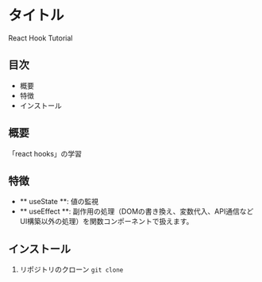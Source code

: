 # タイトル
React Hook Tutorial

## 目次
- 概要
- 特徴
- インストール

## 概要
「react hooks」の学習

## 特徴
- ** useState **: 値の監視
- ** useEffect **: 副作用の処理（DOMの書き換え、変数代入、API通信などUI構築以外の処理）を関数コンポーネントで扱えます。

## インストール
1. リポジトリのクローン
```git clone　 ```
